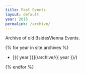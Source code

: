 ```yaml
---
title: Past Events
layout: default
year: 2015
permalink: /archive/
---
```


Archive of old BsidesVienna Events.

{% for year in site.archives %}

* [{{ year }}](/archive/{{ year }}/)

{% endfor %}
